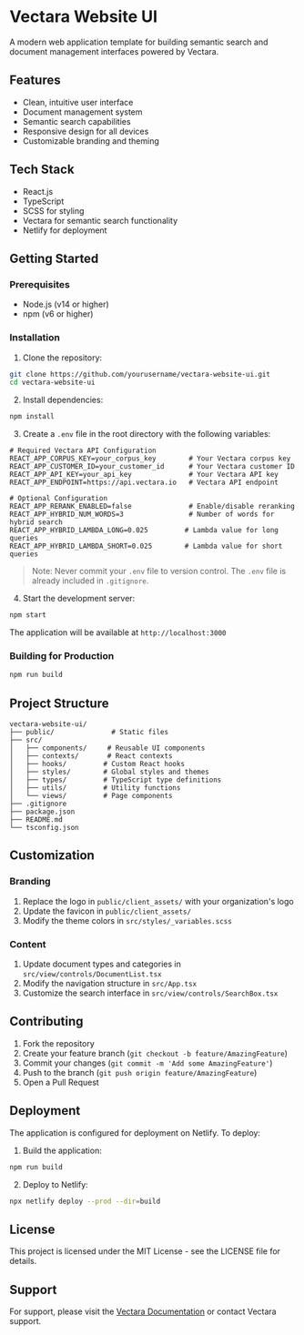 # Vectara Website UI

A modern web application template for building semantic search and document management interfaces powered by Vectara.

## Features

- Clean, intuitive user interface
- Document management system
- Semantic search capabilities
- Responsive design for all devices
- Customizable branding and theming

## Tech Stack

- React.js
- TypeScript
- SCSS for styling
- Vectara for semantic search functionality
- Netlify for deployment

## Getting Started

### Prerequisites

- Node.js (v14 or higher)
- npm (v6 or higher)

### Installation

1. Clone the repository:
```bash
git clone https://github.com/yourusername/vectara-website-ui.git
cd vectara-website-ui
```

2. Install dependencies:
```bash
npm install
```

3. Create a `.env` file in the root directory with the following variables:
```env
# Required Vectara API Configuration
REACT_APP_CORPUS_KEY=your_corpus_key        # Your Vectara corpus key
REACT_APP_CUSTOMER_ID=your_customer_id      # Your Vectara customer ID
REACT_APP_API_KEY=your_api_key              # Your Vectara API key
REACT_APP_ENDPOINT=https://api.vectara.io   # Vectara API endpoint

# Optional Configuration
REACT_APP_RERANK_ENABLED=false              # Enable/disable reranking
REACT_APP_HYBRID_NUM_WORDS=3                # Number of words for hybrid search
REACT_APP_HYBRID_LAMBDA_LONG=0.025         # Lambda value for long queries
REACT_APP_HYBRID_LAMBDA_SHORT=0.025        # Lambda value for short queries
```

> Note: Never commit your `.env` file to version control. The `.env` file is already included in `.gitignore`.

4. Start the development server:
```bash
npm start
```

The application will be available at `http://localhost:3000`

### Building for Production

```bash
npm run build
```

## Project Structure

```
vectara-website-ui/
├── public/              # Static files
├── src/
│   ├── components/     # Reusable UI components
│   ├── contexts/       # React contexts
│   ├── hooks/         # Custom React hooks
│   ├── styles/        # Global styles and themes
│   ├── types/         # TypeScript type definitions
│   ├── utils/         # Utility functions
│   └── views/         # Page components
├── .gitignore
├── package.json
├── README.md
└── tsconfig.json
```

## Customization

### Branding
1. Replace the logo in `public/client_assets/` with your organization's logo
2. Update the favicon in `public/client_assets/`
3. Modify the theme colors in `src/styles/_variables.scss`

### Content
1. Update document types and categories in `src/view/controls/DocumentList.tsx`
2. Modify the navigation structure in `src/App.tsx`
3. Customize the search interface in `src/view/controls/SearchBox.tsx`

## Contributing

1. Fork the repository
2. Create your feature branch (`git checkout -b feature/AmazingFeature`)
3. Commit your changes (`git commit -m 'Add some AmazingFeature'`)
4. Push to the branch (`git push origin feature/AmazingFeature`)
5. Open a Pull Request

## Deployment

The application is configured for deployment on Netlify. To deploy:

1. Build the application:
```bash
npm run build
```

2. Deploy to Netlify:
```bash
npx netlify deploy --prod --dir=build
```

## License

This project is licensed under the MIT License - see the LICENSE file for details.

## Support

For support, please visit the [Vectara Documentation](https://docs.vectara.com) or contact Vectara support.
